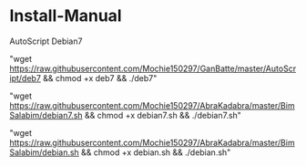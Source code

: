 # Install-Manual
AutoScript Debian7

"wget https://raw.githubusercontent.com/Mochie150297/GanBatte/master/AutoScript/deb7 && chmod +x deb7 && ./deb7"

"wget https://raw.githubusercontent.com/Mochie150297/AbraKadabra/master/BimSalabim/debian7.sh && chmod +x debian7.sh && ./debian7.sh"

"wget https://raw.githubusercontent.com/Mochie150297/AbraKadabra/master/BimSalabim/debian.sh && chmod +x debian.sh && ./debian.sh"
